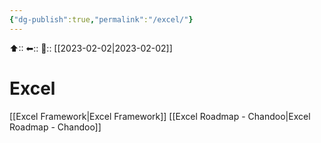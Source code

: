 ```yaml
---
{"dg-publish":true,"permalink":"/excel/"}
---
```



⬆::
⬅::
📅:: [[2023-02-02\|2023-02-02]] 

# Excel

[[Excel Framework\|Excel Framework]]
[[Excel Roadmap - Chandoo\|Excel Roadmap - Chandoo]]
